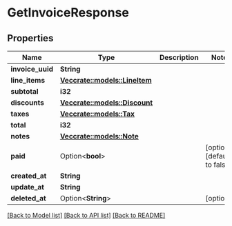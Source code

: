 # GetInvoiceResponse

## Properties

Name | Type | Description | Notes
------------ | ------------- | ------------- | -------------
**invoice_uuid** | **String** |  | 
**line_items** | [**Vec<crate::models::LineItem>**](LineItem.md) |  | 
**subtotal** | **i32** |  | 
**discounts** | [**Vec<crate::models::Discount>**](Discount.md) |  | 
**taxes** | [**Vec<crate::models::Tax>**](Tax.md) |  | 
**total** | **i32** |  | 
**notes** | [**Vec<crate::models::Note>**](Note.md) |  | 
**paid** | Option<**bool**> |  | [optional][default to false]
**created_at** | **String** |  | 
**update_at** | **String** |  | 
**deleted_at** | Option<**String**> |  | [optional]

[[Back to Model list]](../README.md#documentation-for-models) [[Back to API list]](../README.md#documentation-for-api-endpoints) [[Back to README]](../README.md)


